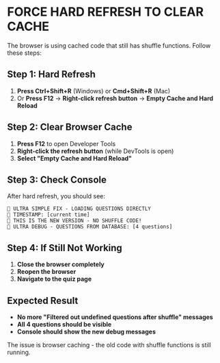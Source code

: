 # FORCE HARD REFRESH TO CLEAR CACHE

The browser is using cached code that still has shuffle functions. Follow these steps:

## Step 1: Hard Refresh
1. **Press Ctrl+Shift+R** (Windows) or **Cmd+Shift+R** (Mac)
2. Or **Press F12** → **Right-click refresh button** → **Empty Cache and Hard Reload**

## Step 2: Clear Browser Cache
1. **Press F12** to open Developer Tools
2. **Right-click the refresh button** (while DevTools is open)
3. **Select "Empty Cache and Hard Reload"**

## Step 3: Check Console
After hard refresh, you should see:
```
🚀 ULTRA SIMPLE FIX - LOADING QUESTIONS DIRECTLY
🚀 TIMESTAMP: [current time]
🚀 THIS IS THE NEW VERSION - NO SHUFFLE CODE!
🚀 ULTRA DEBUG - QUESTIONS FROM DATABASE: [4 questions]
```

## Step 4: If Still Not Working
1. **Close the browser completely**
2. **Reopen the browser**
3. **Navigate to the quiz page**

## Expected Result
- **No more "Filtered out undefined questions after shuffle" messages**
- **All 4 questions should be visible**
- **Console should show the new debug messages**

The issue is browser caching - the old code with shuffle functions is still running.
